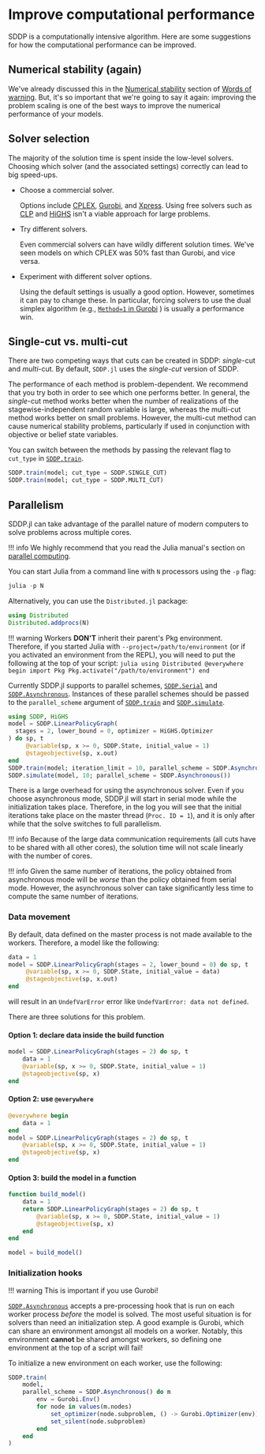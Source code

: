 # Improve computational performance

SDDP is a computationally intensive algorithm. Here are some suggestions for
how the computational performance can be improved.

## Numerical stability (again)

We've already discussed this in the [Numerical stability](@ref) section of
[Words of warning](@ref). But, it's so important that we're going to
say it again: improving the problem scaling is one of the best ways to improve
the numerical performance of your models.

## Solver selection

The majority of the solution time is spent inside the low-level solvers.
Choosing which solver (and the associated settings) correctly can lead to big
speed-ups.

 - Choose a commercial solver.

   Options include [CPLEX](https://github.com/jump-dev/CPLEX.jl),
   [Gurobi](https://github.com/jump-dev/Gurobi.jl), and
   [Xpress](https://github.com/jump-dev/Xpress.jl). Using free solvers such as
   [CLP](https://github.com/jump-dev/Clp.jl) and
   [HiGHS](https://github.com/jump-dev/HiGHS.jl) isn't a viable approach for large
   problems.

- Try different solvers.

  Even commercial solvers can have wildly different solution times. We've seen
  models on which CPLEX was 50% fast than Gurobi, and vice versa.

- Experiment with different solver options.

  Using the default settings is usually a good option. However, sometimes it can
  pay to change these. In particular, forcing solvers to use the dual simplex
  algorithm (e.g., [`Method=1` in Gurobi](https://www.gurobi.com/documentation/8.1/refman/method.html)
  ) is usually a performance win.

## Single-cut vs. multi-cut

There are two competing ways that cuts can be created in SDDP: _single_-cut and
_multi_-cut. By default, `SDDP.jl` uses the _single-cut_ version of SDDP.

The performance of each method is problem-dependent. We recommend that you try
both in order to see which one performs better. In general, the _single_-cut
method works better when the number of realizations of the stagewise-independent
random variable is large, whereas the multi-cut method works better on small
problems. However, the multi-cut method can cause numerical stability problems,
particularly if used in conjunction with objective or belief state variables.

You can switch between the methods by passing the relevant flag to `cut_type` in
[`SDDP.train`](@ref).
```julia
SDDP.train(model; cut_type = SDDP.SINGLE_CUT)
SDDP.train(model; cut_type = SDDP.MULTI_CUT)
```

## Parallelism

SDDP.jl can take advantage of the parallel nature of modern computers to solve problems
across multiple cores.

!!! info
    We highly recommend that you read the Julia manual's section on [parallel computing](https://docs.julialang.org/en/v1/manual/parallel-computing/).

You can start Julia from a command line with `N` processors using the `-p` flag:
```julia
julia -p N
```

Alternatively, you can use the `Distributed.jl` package:
```julia
using Distributed
Distributed.addprocs(N)
```

!!! warning
    Workers **DON'T** inherit their parent's Pkg environment. Therefore, if you started
    Julia with `--project=/path/to/environment` (or if you activated an environment from the
    REPL), you will need to put the following at the top of your script:
    ```julia
    using Distributed
    @everywhere begin
        import Pkg
        Pkg.activate("/path/to/environment")
    end
    ```

Currently SDDP.jl supports to parallel schemes, [`SDDP.Serial`](@ref) and
[`SDDP.Asynchronous`](@ref). Instances of these parallel schemes should be passed to the
`parallel_scheme` argument of [`SDDP.train`](@ref) and [`SDDP.simulate`](@ref).

```julia
using SDDP, HiGHS
model = SDDP.LinearPolicyGraph(
  stages = 2, lower_bound = 0, optimizer = HiGHS.Optimizer
) do sp, t
     @variable(sp, x >= 0, SDDP.State, initial_value = 1)
     @stageobjective(sp, x.out)
end
SDDP.train(model; iteration_limit = 10, parallel_scheme = SDDP.Asynchronous())
SDDP.simulate(model, 10; parallel_scheme = SDDP.Asynchronous())
```

There is a large overhead for using the asynchronous solver. Even if you choose asynchronous
mode, SDDP.jl will start in serial mode while the initialization takes place. Therefore, in
the log you will see that the initial iterations take place on the master thread (`Proc. ID
= 1`), and it is only after while that the solve switches to full parallelism.

!!! info
    Because of the large data communication requirements (all cuts have to be shared with
    all other cores), the solution time will not scale linearly with the number of cores.

!!! info
    Given the same number of iterations, the policy obtained from asynchronous mode will be
    _worse_ than the policy obtained from serial mode. However, the asynchronous solver can
    take significantly less time to compute the same number of iterations.

### Data movement

By default, data defined on the master process is not made available to the workers.
Therefore, a model like the following:
```julia
data = 1
model = SDDP.LinearPolicyGraph(stages = 2, lower_bound = 0) do sp, t
     @variable(sp, x >= 0, SDDP.State, initial_value = data)
     @stageobjective(sp, x.out)
end
```
will result in an `UndefVarError` error like `UndefVarError: data not defined`.

There are three solutions for this problem.

#### Option 1: declare data inside the build function

```julia
model = SDDP.LinearPolicyGraph(stages = 2) do sp, t
    data = 1
    @variable(sp, x >= 0, SDDP.State, initial_value = 1)
    @stageobjective(sp, x)
end
```

#### Option 2: use `@everywhere`

```julia
@everywhere begin
    data = 1
end
model = SDDP.LinearPolicyGraph(stages = 2) do sp, t
    @variable(sp, x >= 0, SDDP.State, initial_value = 1)
    @stageobjective(sp, x)
end
```

#### Option 3: build the model in a function

```julia
function build_model()
    data = 1
    return SDDP.LinearPolicyGraph(stages = 2) do sp, t
        @variable(sp, x >= 0, SDDP.State, initial_value = 1)
        @stageobjective(sp, x)
    end
end

model = build_model()
```

### Initialization hooks

!!! warning
    This is important if you use Gurobi!

[`SDDP.Asynchronous`](@ref) accepts a pre-processing hook that is run on each worker process
_before_ the model is solved. The most useful situation is for solvers than need an
initialization step. A good example is Gurobi, which can share an environment amongst all
models on a worker. Notably, this environment **cannot** be shared amongst workers, so
defining one environment at the top of a script will fail!

To initialize a new environment on each worker, use the following:
```julia
SDDP.train(
    model,
    parallel_scheme = SDDP.Asynchronous() do m
        env = Gurobi.Env()
        for node in values(m.nodes)
            set_optimizer(node.subproblem, () -> Gurobi.Optimizer(env))
            set_silent(node.subproblem)
        end
    end
)
```
